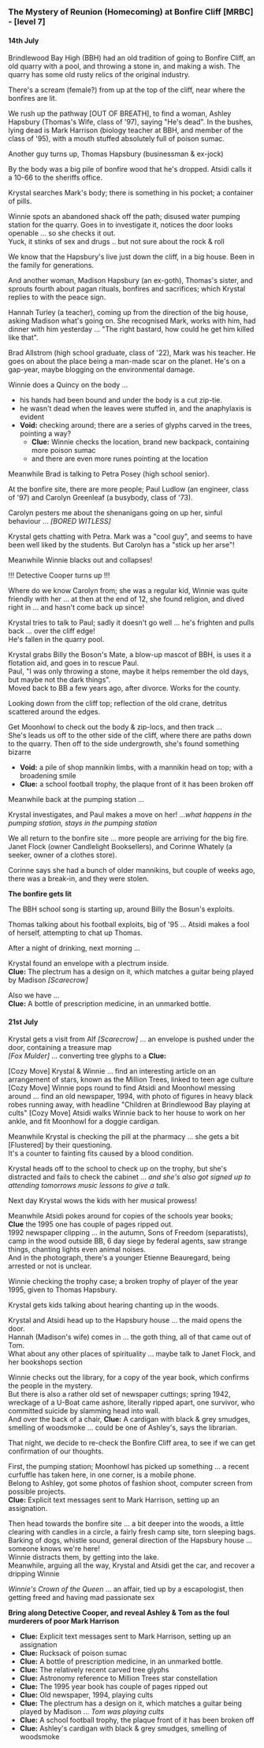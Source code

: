 ### The Mystery of Reunion (Homecoming) at Bonfire Cliff [MRBC] - [level 7]

#### 14th July

Brindlewood Bay High (BBH) had an old tradition of going to Bonfire Cliff, an old quarry with a pool, and throwing a stone in, and making a wish.
The quarry has some old rusty relics of the original industry.

There's a scream (female?) from up at the top of the cliff, near where the bonfires are lit.

We rush up the pathway [OUT OF BREATH], to find a woman, Ashley Hapsbury (Thomas's Wife, class of '97), saying "He's dead".
In the bushes, lying dead is Mark Harrison (biology teacher at BBH, and member of the class of '95), with a mouth stuffed absolutely full of poison sumac.<br>

Another guy turns up, Thomas Hapsbury (businessman & ex-jock)<br>

By the body was a big pile of bonfire wood that he's dropped. Atsidi calls it a 10-66 to the sheriffs office.

Krystal searches Mark's body; there is something in his pocket; a container of pills.

Winnie spots an abandoned shack off the path; disused water pumping station for the quarry. Goes in to investigate it, notices the door looks openable ... so she checks it out.<br>
Yuck, it stinks of sex and drugs .. but not sure about the rock & roll

We know that the Hapsbury's live just down the cliff, in a big house. Been in the family for generations.

And another woman, Madison Hapsbury (an ex-goth), Thomas's sister, and sprouts fourth about pagan rituals, bonfires and sacrifices; which Krystal replies to with the peace sign.

Hannah Turley (a teacher), coming up from the direction of the big house, asking Madison what's going on. She recognised Mark, works with him, had dinner with him yesterday ... "The right bastard, how could he get him killed like that".

Brad Allstrom (high school graduate, class of '22), Mark was his teacher. He goes on about the place being a man-made scar on the planet. He's on a gap-year, maybe blogging on the environmental damage.

Winnie does a Quincy on the body ...

* his hands had been bound and under the body is a cut zip-tie.
* he wasn't dead when the leaves were stuffed in, and the anaphylaxis is evident
* **Void:**  checking around; there are a series of glyphs carved in the trees, pointing a way?
  * **Clue:**  Winnie checks the location, brand new backpack, containing more poison sumac
  * and there are even more runes pointing at the location

Meanwhile Brad is talking to Petra Posey (high school senior).

At the bonfire site, there are more people; Paul Ludlow (an engineer, class of '97) and Carolyn Greenleaf (a busybody, class of '73).

Carolyn pesters me about the shenanigans going on up her, sinful behaviour ... *[BORED WITLESS]*

Krystal gets chatting with Petra. Mark was a "cool guy", and seems to have been well liked by the students. But Carolyn has a "stick up her arse"!

Meanwhile Winnie blacks out and collapses!

!!! Detective Cooper turns up !!!

Where do we know Carolyn from; she was a regular kid, Winnie was quite friendly with her ... at then at the end of 12, she found religion, and dived right in ... and hasn't come back up since!

Krystal tries to talk to Paul; sadly it doesn't go well ... he's frighten and pulls back ... over the cliff edge!<br>
He's fallen in the quarry pool.

Krystal grabs Billy the Boson's Mate, a blow-up mascot of BBH, is uses it a flotation aid, and goes in to rescue Paul.<br>
Paul, "I was only throwing a stone, maybe it helps remember the old days, but maybe not the dark things".<br>
Moved back to BB a few years ago, after divorce. Works for the county.

Looking down from the cliff top; reflection of the old crane, detritus scattered around the edges.

Get Moonhowl to check out the body & zip-locs, and then track ... <br>
She's leads us off to the other side of the cliff, where there are paths down to the quarry.
Then off to the side undergrowth, she's found something bizarre<br>

* **Void:**  a pile of shop mannikin limbs, with a mannikin head on top; with a broadening smile <br>
* **Clue:**  a school football trophy, the plaque front of it has been broken off

Meanwhile back at the pumping station ... <br>

Krystal investigates, and Paul makes a move on her! ...*what happens in the pumping station, stays in the pumping station*

We all return to the bonfire site ... more people are arriving for the big fire. Janet Flock (owner Candlelight Booksellers), and Corinne Whately (a seeker, owner of a clothes store).

Corinne says she had a bunch of older mannikins, but couple of weeks ago, there was a break-in, and they were stolen.

**The bonfire gets lit**

The BBH school song is starting up, around Billy the Bosun's exploits.

Thomas talking about his football exploits, big of '95 ... Atsidi makes a fool of herself, attempting to chat up Thomas.

After a night of drinking, next morning ...

Krystal found an envelope with a plectrum inside. <br>
**Clue:** The plectrum has a design on it, which matches a guitar being played by Madison *[Scarecrow]*

Also we have ...<br>
**Clue:** A bottle of prescription medicine, in an unmarked bottle.

#### 21st July

Krystal gets a visit from Alf *[Scarecrow]* ... an envelope is pushed under the door, containing a treasure map<br>
*[Fox Mulder]* ... converting tree glyphs to a **Clue:**

[Cozy Move] Krystal & Winnie ... find an interesting article on an arrangement of stars, known as the Million Trees, linked to teen age culture<br>
[Cozy Move] Winnie pops round to find Atsidi and Moonhowl messing around ... find an old newspaper, 1994, with photo of figures in heavy black robes running away, with headline "Children at Brindlewood Bay playing at cults"
[Cozy Move] Atsidi walks Winnie back to her house to work on her ankle, and fit Moonhowl for a doggie cardigan.

Meanwhile Krystal is checking the pill at the pharmacy ... she gets a bit [Flustered] by their questioning. <br>
It's a counter to fainting fits caused by a blood condition.

Krystal heads off to the school to check up on the trophy, but she's distracted and fails to check the cabinet ... *and she's also got signed up to attending tomorrows music lessons to give a talk.*

Next day Krystal wows the kids with her musical prowess!

Meanwhile Atsidi pokes around for copies of the schools year books; <br>
**Clue** the 1995 one has couple of pages ripped out.<br>
1992 newspaper clipping ... in the autumn, Sons of Freedom (separatists), camp in the wood outside BB, 6 day siege by federal agents, saw strange things, chanting lights even animal noises. <br>
And in the photograph, there's a younger Etienne Beauregard, being arrested or not is unclear.

Winnie checking the trophy case; a broken trophy of player of the year 1995, given to Thomas Hapsbury.

Krystal gets kids talking about hearing chanting up in the woods.

Krystal and Atsidi head up to the Hapsbury house ... the maid opens the door.<br>
Hannah (Madison's wife) comes in ... the goth thing, all of that came out of Tom.<br>
What about any other places of spirituality ... maybe talk to Janet Flock, and her bookshops section <br>

Winnie checks out the library, for a copy of the year book, which confirms the people in the mystery.<br>
But there is also a rather old set of newspaper cuttings; spring 1942, wreckage of a U-Boat came ashore, literally ripped apart, one survivor, who committed suicide by slamming head into wall.<br>
And over the back of a chair, **Clue:** A cardigan with black & grey smudges, smelling of woodsmoke ... could be one of Ashley's, says the librarian.

That night, we decide to re-check the Bonfire Cliff area, to see if we can get confirmation of our thoughts.

First, the pumping station; Moonhowl has picked up something ... a recent curfuffle has taken here, in one corner, is a mobile phone.<br>
Belong to Ashley, got some photos of fashion shoot, computer screen from possible projects.<br>
**Clue:** Explicit text messages sent to Mark Harrison, setting up an assignation.

Then head towards the bonfire site ... a bit deeper into the woods, a little clearing with candles in a circle, a fairly fresh camp site, torn sleeping bags.<br>
Barking of dogs, whistle sound, general direction of the Hapsbury house ... someone knows we're here!<br>
Winnie distracts them, by getting into the lake.<br>
Meanwhile, arguing all the way, Krystal and Atsidi get the car, and recover a dripping Winnie

*Winnie's Crown of the Queen* ... an affair, tied up by a escapologist, then getting freed and having mad passionate sex

**Bring along Detective Cooper, and reveal Ashley & Tom as the foul murderers of poor Mark Harrison**

* **Clue:** Explicit text messages sent to Mark Harrison, setting up an assignation
* **Clue:** Rucksack of poison sumac
* **Clue:** A bottle of prescription medicine, in an unmarked bottle.
* **Clue:** The relatively recent carved tree glyphs
* **Clue:** Astronomy reference to Million Trees star constellation
* **Clue:** The 1995 year book has couple of pages ripped out
* **Clue:** Old newspaper, 1994, playing cults
* **Clue:** The plectrum has a design on it, which matches a guitar being played by Madison ... *Tom was playing cults*
* **Clue:** A school football trophy, the plaque front of it has been broken off
* **Clue:** Ashley's cardigan with black & grey smudges, smelling of woodsmoke

